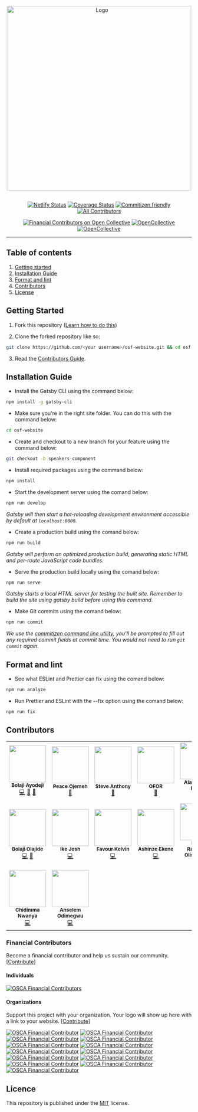 <div align="center"  style="margin-bottom:30px">
  <img src="/static/NXTBC.png" alt="Logo" width='500px' height='auto'/>
</div>

<div align="center">

[![Netlify Status](https://api.netlify.com/api/v1/badges/41ea43c2-911b-4892-a6ad-002a35ee76c2/deploy-status)](https://app.netlify.com/sites/osca-festival/deploys) [![Coverage Status](https://coveralls.io/repos/github/oscafrica/osf-website/badge.svg?branch=master)](https://coveralls.io/github/oscafrica/osf-website?branch=master) [![Commitizen friendly](https://img.shields.io/badge/commitizen-friendly-brightgreen.svg)](http://commitizen.github.io/cz-cli/) <!-- ALL-CONTRIBUTORS-BADGE:START - Do not remove or modify this section -->
[![All Contributors](https://img.shields.io/badge/all_contributors-12-orange.svg?style=flat-square)](#contributors-)

<!-- ALL-CONTRIBUTORS-BADGE:END -->

[![Financial Contributors on Open Collective](https://opencollective.com/osca/all/badge.svg?label=financial+contributors)](https://opencollective.com/osca) [![OpenCollective](https://opencollective.com/osca/backers/badge.svg)](#backers) [![OpenCollective](https://opencollective.com/osca/sponsors/badge.svg)](#sponsors)

</div>

---

## Table of contents

1. [Getting started](#getting-started)
2. [Installation Guide](#installation-guide)
3. [Format and lint](#format-and-lint)
4. [Contributors](#contributors)
5. [License](#licence)

## Getting Started

1. Fork this repository ([Learn how to do this](https://help.github.com/articles/fork-a-repo/))

2. Clone the forked repository like so:

```sh
git clone https://github.com/<your username>/osf-website.git && cd osf-website
```

3. Read the [Contributors Guide](https://github.com/oscommunityafrica/osf-website/blob/master/CONTRIBUTING.md).

## Installation Guide

- Install the Gatsby CLI using the command below:

```sh
npm install -g gatsby-cli
```

- Make sure you're in the right site folder. You can do this with the command below:

```sh
cd osf-website
```

- Create and checkout to a new branch for your feature using the command below:

```sh
git checkout -b speakers-component
```

- Install required packages using the command below:

```sh
npm install
```

- Start the development server using the comand below:

```sh
npm run develop
```

_Gatsby will then start a hot-reloading development environment accessible by default at `localhost:8000`._

- Create a production build using the comand below:

```sh
npm run build
```

_Gatsby will perform an optimized production build, generating static HTML and per-route JavaScript code bundles._

- Serve the production build locally using the comand below:

```sh
npm run serve
```

_Gatsby starts a local HTML server for testing the built site. Remember to build the site using gatsby build before using this command._

- Make Git commits using the comand below:

```sh
npm run commit
```

_We use the [commitizen command line utility](https://github.com/commitizen/cz-cli), you'll be prompted to fill out any required commit fields at commit time. You would not need to run `git commit` again._

## Format and lint

- See what ESLint and Prettier can fix using the comand below:

```sh
npm run analyze
```

- Run Prettier and ESLint with the --fix option using the comand below:

```sh
npm run fix
```

## Contributors

<!-- ALL-CONTRIBUTORS-LIST:START - Do not remove or modify this section -->
<!-- prettier-ignore-start -->
<!-- markdownlint-disable -->
<table>
  <tr>
    <td align="center"><a href="https://bolajiayodeji.com"><img src="https://avatars2.githubusercontent.com/u/30334776?v=4?s=100" width="100px;" alt=""/><br /><sub><b>Bolaji Ayodeji</b></sub></a><br /><a href="https://github.com/oscafrica/osf-website/commits?author=BolajiAyodeji" title="Code">💻</a> <a href="https://github.com/oscafrica/osf-website/commits?author=BolajiAyodeji" title="Documentation">📖</a> <a href="#blog-BolajiAyodeji" title="Blogposts">📝</a></td>
    <td align="center"><a href="https://github.com/perriefidelis"><img src="https://avatars1.githubusercontent.com/u/30669761?v=4?s=100" width="100px;" alt=""/><br /><sub><b>Peace Ojemeh</b></sub></a><br /><a href="#design-perriefidelis" title="Design">🎨</a></td>
    <td align="center"><a href="http:// http://steve-anthony.com/"><img src="https://avatars1.githubusercontent.com/u/45064217?v=4?s=100" width="100px;" alt=""/><br /><sub><b>Steve Anthony</b></sub></a><br /><a href="#design-mrstevea" title="Design">🎨</a></td>
    <td align="center"><a href="https://github.com/legendaryofor"><img src="https://avatars2.githubusercontent.com/u/56217883?v=4?s=100" width="100px;" alt=""/><br /><sub><b>OFOR</b></sub></a><br /><a href="#design-legendaryofor" title="Design">🎨</a></td>
    <td align="center"><a href="https://github.com/alabobriggs"><img src="https://avatars3.githubusercontent.com/u/38571291?v=4?s=100" width="100px;" alt=""/><br /><sub><b>Alabo David Briggs</b></sub></a><br /><a href="https://github.com/oscafrica/osf-website/commits?author=alabobriggs" title="Code">💻</a></td>
  </tr>
  <tr>
    <td align="center"><a href="https://www.patreon.com/cooproton"><img src="https://avatars0.githubusercontent.com/u/25608335?v=4?s=100" width="100px;" alt=""/><br /><sub><b>Bolaji Olajide</b></sub></a><br /><a href="https://github.com/oscafrica/osf-website/commits?author=BolajiOlajide" title="Code">💻</a> <a href="https://github.com/oscafrica/osf-website/commits?author=BolajiOlajide" title="Documentation">📖</a></td>
    <td align="center"><a href="https://twitter.com/vimoppa"><img src="https://avatars.githubusercontent.com/u/69737492?v=4?s=100" width="100px;" alt=""/><br /><sub><b>Ike Josh</b></sub></a><br /><a href="https://github.com/oscafrica/osf-website/commits?author=vimoppa" title="Code">💻</a></td>
    <td align="center"><a href="https://github.com/fakela"><img src="https://avatars2.githubusercontent.com/u/39309699?v=4?s=100" width="100px;" alt=""/><br /><sub><b>Favour Kelvin</b></sub></a><br /><a href="https://github.com/oscafrica/osf-website/commits?author=fakela" title="Code">💻</a></td>
    <td align="center"><a href="https://twitter.com/ashinzekene"><img src="https://avatars2.githubusercontent.com/u/20991583?v=4?s=100" width="100px;" alt=""/><br /><sub><b>Ashinze Ekene</b></sub></a><br /><a href="https://github.com/oscafrica/osf-website/commits?author=ashinzekene" title="Code">💻</a></td>
    <td align="center"><a href="https://github.com/NdibeRaymond"><img src="https://avatars2.githubusercontent.com/u/40905613?v=4?s=100" width="100px;" alt=""/><br /><sub><b>Ndibe Raymond Olisaemeka</b></sub></a><br /><a href="#content-NdibeRaymond" title="Content">🖋</a></td>
  </tr>
  <tr>
    <td align="center"><a href="https://my-portfolio-bbfdb.firebaseapp.com/"><img src="https://avatars.githubusercontent.com/u/29598114?v=4?s=100" width="100px;" alt=""/><br /><sub><b>Chidimma Nwanya</b></sub></a><br /><a href="https://github.com/oscafrica/osf-website/commits?author=Scentjuls" title="Code">💻</a></td>
    <td align="center"><a href="https://anselem-portfolio.netlify.app/"><img src="https://avatars.githubusercontent.com/u/43995830?v=4?s=100" width="100px;" alt=""/><br /><sub><b>Anselem Odimegwu</b></sub></a><br /><a href="https://github.com/oscafrica/osf-website/commits?author=AnselemOdims" title="Code">💻</a></td>
  </tr>
</table>

<!-- markdownlint-restore -->
<!-- prettier-ignore-end -->

<!-- ALL-CONTRIBUTORS-LIST:END -->

### Financial Contributors

Become a financial contributor and help us sustain our community. [[Contribute](https://opencollective.com/osca/contribute)]

#### Individuals

[![OSCA Financial Contributors](https://opencollective.com/osca/individuals.svg?width=890)](https://opencollective.com/osca)

#### Organizations

Support this project with your organization. Your logo will show up here with a link to your website. [[Contribute](https://opencollective.com/osca/contribute)]

[![OSCA Financial Contributor](https://opencollective.com/osca/organization/0/avatar.svg)](https://opencollective.com/osca/organization/0/website)
[![OSCA Financial Contributor](https://opencollective.com/osca/organization/1/avatar.svg)](https://opencollective.com/osca/organization/1/website)
[![OSCA Financial Contributor](https://opencollective.com/osca/organization/2/avatar.svg)](https://opencollective.com/osca/organization/2/website)
[![OSCA Financial Contributor](https://opencollective.com/osca/organization/3/avatar.svg)](https://opencollective.com/osca/organization/3/website)
[![OSCA Financial Contributor](https://opencollective.com/osca/organization/4/avatar.svg)](https://opencollective.com/osca/organization/4/website)
[![OSCA Financial Contributor](https://opencollective.com/osca/organization/5/avatar.svg)](https://opencollective.com/osca/organization/5/website)
[![OSCA Financial Contributor](https://opencollective.com/osca/organization/6/avatar.svg)](https://opencollective.com/osca/organization/6/website)
[![OSCA Financial Contributor](https://opencollective.com/osca/organization/7/avatar.svg)](https://opencollective.com/osca/organization/7/website)
[![OSCA Financial Contributor](https://opencollective.com/osca/organization/8/avatar.svg)](https://opencollective.com/osca/organization/8/website)
[![OSCA Financial Contributor](https://opencollective.com/osca/organization/9/avatar.svg)](https://opencollective.com/osca/organization/9/website)
[![OSCA Financial Contributor](https://opencollective.com/osca/organization/10/avatar.svg)](https://opencollective.com/osca/organization/10/website)
[![OSCA Financial Contributor](https://opencollective.com/osca/organization/11/avatar.svg)](https://opencollective.com/osca/organization/11/website)
[![OSCA Financial Contributor](https://opencollective.com/osca/organization/12/avatar.svg)](https://opencollective.com/osca/organization/12/website)

## Licence

This repository is published under the [MIT](LICENSE) license.
